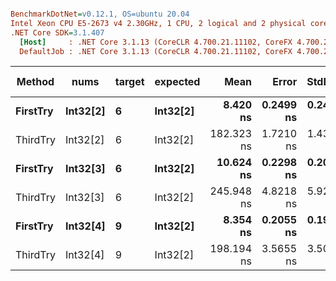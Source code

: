 ``` ini

BenchmarkDotNet=v0.12.1, OS=ubuntu 20.04
Intel Xeon CPU E5-2673 v4 2.30GHz, 1 CPU, 2 logical and 2 physical cores
.NET Core SDK=3.1.407
  [Host]     : .NET Core 3.1.13 (CoreCLR 4.700.21.11102, CoreFX 4.700.21.11602), X64 RyuJIT
  DefaultJob : .NET Core 3.1.13 (CoreCLR 4.700.21.11102, CoreFX 4.700.21.11602), X64 RyuJIT


```
|   Method |     nums | target | expected |       Mean |     Error |    StdDev |  Gen 0 | Gen 1 | Gen 2 | Allocated |
|--------- |--------- |------- |--------- |-----------:|----------:|----------:|-------:|------:|------:|----------:|
| **FirstTry** | **Int32[2]** |      **6** | **Int32[2]** |   **8.420 ns** | **0.2499 ns** | **0.2455 ns** | **0.0012** |     **-** |     **-** |      **32 B** |
| ThirdTry | Int32[2] |      6 | Int32[2] | 182.323 ns | 1.7210 ns | 1.4371 ns | 0.0131 |     - |     - |     344 B |
| **FirstTry** | **Int32[3]** |      **6** | **Int32[2]** |  **10.624 ns** | **0.2298 ns** | **0.2037 ns** | **0.0012** |     **-** |     **-** |      **32 B** |
| ThirdTry | Int32[3] |      6 | Int32[2] | 245.948 ns | 4.8218 ns | 5.9216 ns | 0.0196 |     - |     - |     512 B |
| **FirstTry** | **Int32[4]** |      **9** | **Int32[2]** |   **8.354 ns** | **0.2055 ns** | **0.1922 ns** | **0.0012** |     **-** |     **-** |      **32 B** |
| ThirdTry | Int32[4] |      9 | Int32[2] | 198.194 ns | 3.5655 ns | 3.5018 ns | 0.0167 |     - |     - |     440 B |

